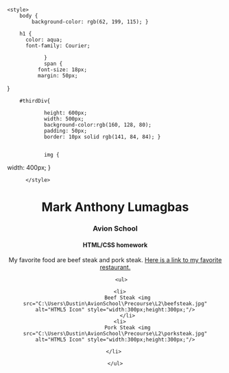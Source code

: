 <!-- In this file you will complete the homework found in the homework-readme.md file -->
<!DOCTYPE html>
<html lang="en">
    
<head>
    <meta charset="UTF-8">
    <meta name="viewport" content="width=device-width, initial-scale=1.0">
    <link rel="stylesheet"  href="style.css">
    <title> Dustin's HTML homework </title>
   
    <style>
        body {
            background-color: rgb(62, 199, 115); }
            
        h1 {
          color: aqua;
          font-family: Courier;
          
                }
                span {
              font-size: 18px;
              margin: 50px;
}

        #thirdDiv{  
            
                height: 600px;
                width: 500px;
                background-color:rgb(160, 128, 80);
                padding: 50px;
                border: 10px solid rgb(141, 84, 84); }


                img {
  width: 400px;
}

          </style>

</head>   


  <body background="C:\Users\Dustin\AvionSchool\Precourse\L2\received_347603932565741.jpeg"> 
   <!-- First Div-->
         <div class="divClass">
        <center> 
    <h1> Mark Anthony Lumagbas </h1>
    <h3> Avion School</h3>
    <h4> HTML/CSS homework</h4>
        </center>
    </div>
    <div class="divClass"> <!-- Second Div-->
        <center> 
    <span> My favorite food are beef steak and pork steak. </span>
    <a href="https://www.outback-sea.com/"> Here is a link to my favorite restaurant.</a>
        </center>
</div>
<center> 
<div id="thirdDiv"><!-- Third Div-->
    
        <ul>
           
        <li> 
            Beef Steak <img src="C:\Users\Dustin\AvionSchool\Precourse\L2\beefsteak.jpg" alt="HTML5 Icon" style="width:300px;height:300px;"/>
             </li> 
        <li> 
            Pork Steak <img src="C:\Users\Dustin\AvionSchool\Precourse\L2\porksteak.jpg" alt="HTML5 Icon" style="width:300px;height:300px;"/>
             
        </li>     
    
    </ul>

</div>
</center>
</div>
 </body>

 </html>
